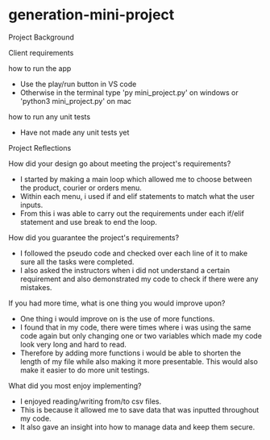 # generation-mini-project
Project Background

Client requirements

how to run the app
- Use the play/run button in VS code
- Otherwise in the terminal type 'py mini_project.py' on windows or 'python3 mini_project.py' on mac

how to run any unit tests
- Have not made any unit tests yet


Project Reflections

How did your design go about meeting the project's requirements?
- I started by making a main loop which allowed me to choose between the product, courier or orders menu.
- Within each menu, i used if and elif statements to match what the user inputs.
- From this i was able to carry out the requirements under each if/elif statement and use break to end the loop.

How did you guarantee the project's requirements?
- I followed the pseudo code and checked over each line of it to make sure all the tasks were completed.
- I also asked the instructors when i did not understand a certain requirement and also demonstrated my code to check if there
were any mistakes.

If you had more time, what is one thing you would improve upon?
- One thing i would improve on is the use of more functions.
- I found that in my code, there were times where i was using the same code again but only changing one or two variables which
made my code look very long and hard to read.
- Therefore by adding more functions i would be able to shorten the length of my file while also making it more presentable.
This would also make it easier to do more unit testings.

What did you most enjoy implementing?
- I enjoyed reading/writing from/to csv files.
- This is because it allowed me to save data that was inputted throughout my code.
- It also gave an insight into how to manage data and keep them secure.
